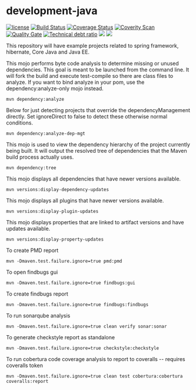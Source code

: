 # development-java    
[![license](https://img.shields.io/github/license/mashape/apistatus.svg)](https://raw.githubusercontent.com/rajendarreddyj/development-java/master/LICENSE)
[![Build Status](https://travis-ci.org/rajendarreddyj/development-java.svg?branch=master)](https://travis-ci.org/rajendarreddyj/development-java)
[![Coverage Status](https://coveralls.io/repos/github/rajendarreddyj/development-java/badge.svg?branch=master)](https://coveralls.io/github/rajendarreddyj/development-java?branch=master)
[![Coverity Scan](https://scan.coverity.com/projects/11891/badge.svg)](https://scan.coverity.com/projects/rajendarreddyj-development-java)
[![Quality Gate](https://sonarqube.com/api/badges/gate?key=com.rajendarreddyj%3Adevelopment-java)](https://sonarqube.com/dashboard/index/com.rajendarreddyj%3Adevelopment-java) 
[![Technical debt ratio](https://sonarqube.com/api/badges/measure?key=com.rajendarreddyj%3Adevelopment-java&metric=sqale_debt_ratio)](https://sonarqube.com/dashboard/index/com.rajendarreddyj%3Adevelopment-java)
[![](https://img.shields.io/github/issues-raw/rajendarreddyj/development-java.svg)](https://github.com/rajendarreddyj/development-java/issues)
[![](https://tokei.rs/b1/github/rajendarreddyj/development-java?category=code)](https://github.com/rajendarreddyj/development-java)

This repository will have example projects related to spring framework, hibernate, Core Java and Java EE.

This mojo performs byte code analysis to determine missing or unused dependencies. This goal is meant to be launched from the command line. It will fork the build and execute test-compile so there are class files to analyze. If you want to bind analyze in your pom, use the dependency:analyze-only mojo instead.

`mvn dependency:analyze`

Below for just detecting projects that override the dependencyManagement directly. Set ignoreDirect to false to detect these otherwise normal conditions.

`mvn dependency:analyze-dep-mgt`

This mojo is used to view the dependency hierarchy of the project currently being built. It will output the resolved tree of dependencies that the Maven build process actually uses.

`mvn dependency:tree`

This mojo displays all dependencies that have newer versions available.
 
`mvn versions:display-dependency-updates`

This mojo displays all plugins that have newer versions available.

`mvn versions:display-plugin-updates`

This mojo displays properties that are linked to artifact versions and have updates available.

`mvn versions:display-property-updates`

To create PMD report

`mvn -Dmaven.test.failure.ignore=true pmd:pmd`

To open findbugs gui

`mvn -Dmaven.test.failure.ignore=true findbugs:gui`

To create findbugs report

`mvn -Dmaven.test.failure.ignore=true findbugs:findbugs` 

To run sonarqube analysis

`mvn -Dmaven.test.failure.ignore=true clean verify sonar:sonar`

To generate checkstyle report as standalone

`mvn -Dmaven.test.failure.ignore=true checkstyle:checkstyle`

To run cobertura code coverage analysis to report to coveralls -- requires coveralls token

`mvn -Dmaven.test.failure.ignore=true clean test cobertura:cobertura coveralls:report`
